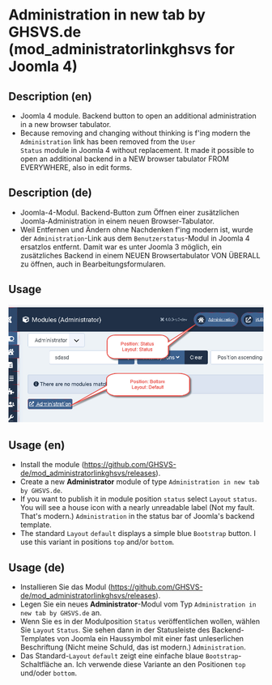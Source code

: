 # Administration in new tab by GHSVS.de (mod_administratorlinkghsvs for Joomla 4)

## Description (en)
- Joomla 4 module. Backend button to open an additional administration in a new browser tabulator.
- Because removing and changing without thinking is f'ing modern the <code>Administration</code> link has been removed from the <code>User Status</code> module in Joomla 4 without replacement. It made it possible to open an additional backend in a NEW browser tabulator FROM EVERYWHERE, also in edit forms.

## Description (de)
- Joomla-4-Modul. Backend-Button zum Öffnen einer zusätzlichen Joomla-Administration in einem neuen Browser-Tabulator.
- Weil Entfernen und Ändern ohne Nachdenken f'ing modern ist, wurde der <code>Administration</code>-Link aus dem <code>Benutzerstatus</code>-Modul in Joomla 4 ersatzlos entfernt. Damit war es unter Joomla 3 möglich, ein zusätzliches Backend in einem NEUEN Browsertabulator VON ÜBERALL zu öffnen, auch in Bearbeitungsformularen.

## Usage
![Positions and Layouts](mod_administratorlinkghsvs_Positions.jpg?raw=true "Positions and Layouts")

## Usage (en)
- Install the module (https://github.com/GHSVS-de/mod_administratorlinkghsvs/releases).
- Create a new **Administrator** module of type <code>Administration in new tab by GHSVS.de</code>.
- If you want to publish it in module position <code>status</code> select <code>Layout</code> <code>status</code>. You will see a house icon with a nearly unreadable label (Not my fault. That's modern.) <code>Administration</code> in the status bar of Joomla's backend template.
- The standard <code>Layout</code> <code>default</code> displays a simple blue <code>Bootstrap</code> button. I use this variant in positions <code>top</code> and/or <code>bottom</code>.

## Usage (de)
- Installieren Sie das Modul (https://github.com/GHSVS-de/mod_administratorlinkghsvs/releases).
- Legen Sie ein neues **Administrator**-Modul vom Typ <code>Administration in new tab by GHSVS.de</code> an.
- Wenn Sie es in der Modulposition <code>Status</code> veröffentlichen wollen, wählen Sie <code>Layout</code> <code>Status</code>. Sie sehen dann in der Statusleiste des Backend-Templates von Joomla ein Haussymbol mit einer fast unleserlichen Beschriftung (Nicht meine Schuld, das ist modern.) <code>Administration</code>.
- Das Standard-<code>Layout</code> <code>default</code> zeigt eine einfache blaue <code>Bootstrap</code>-Schaltfläche an. Ich verwende diese Variante an den Positionen <code>top</code> und/oder <code>bottom</code>.
